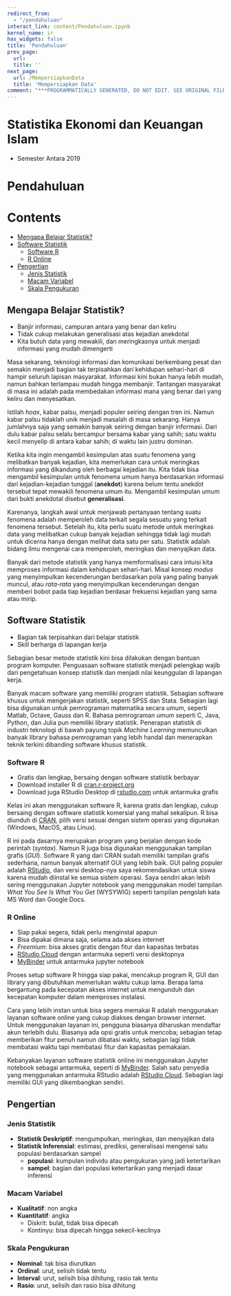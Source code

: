 ```yaml
---
redirect_from:
  - "/pendahuluan"
interact_link: content/Pendahuluan.ipynb
kernel_name: ir
has_widgets: false
title: 'Pendahuluan'
prev_page:
  url: 
  title: ''
next_page:
  url: /MempersiapkanData
  title: 'Mempersiapkan Data'
comment: "***PROGRAMMATICALLY GENERATED, DO NOT EDIT. SEE ORIGINAL FILES IN /content***"
---
```



# Statistika Ekonomi dan Keuangan Islam
- Semester Antara 2019



# Pendahuluan



<h1>Contents<span class="tocSkip"></span></h1>
<div class="toc"><ul class="toc-item"><li><span><a href="#Mengapa-Belajar-Statistik?" data-toc-modified-id="Mengapa-Belajar-Statistik?-1">Mengapa Belajar Statistik?</a></span></li><li><span><a href="#Software-Statistik" data-toc-modified-id="Software-Statistik-2">Software Statistik</a></span><ul class="toc-item"><li><span><a href="#Software-R" data-toc-modified-id="Software-R-2.1">Software R</a></span></li><li><span><a href="#R-Online" data-toc-modified-id="R-Online-2.2">R Online</a></span></li></ul></li><li><span><a href="#Pengertian" data-toc-modified-id="Pengertian-3">Pengertian</a></span><ul class="toc-item"><li><span><a href="#Jenis-Statistik" data-toc-modified-id="Jenis-Statistik-3.1">Jenis Statistik</a></span></li><li><span><a href="#Macam-Variabel" data-toc-modified-id="Macam-Variabel-3.2">Macam Variabel</a></span></li><li><span><a href="#Skala-Pengukuran" data-toc-modified-id="Skala-Pengukuran-3.3">Skala Pengukuran</a></span></li></ul></li></ul></div>



## Mengapa Belajar Statistik?
- Banjir informasi, campuran antara yang benar dan keliru
- Tidak cukup melakukan generalisasi atas kejadian anekdotal
- Kita butuh data yang mewakili, dan meringkasnya untuk menjadi informasi yang mudah dimengerti



Masa sekarang, teknologi informasi dan komunikasi berkembang pesat dan semakin menjadi bagian tak terpisahkan dari kehidupan sehari-hari di hampir seluruh lapisan masyarakat. Informasi kini bukan hanya lebih mudah, namun bahkan terlampau mudah hingga membanjir. Tantangan masyarakat di masa ini adalah pada membedakan informasi mana yang benar dari yang keliru dan menyesatkan. 

Istilah *hoax*, kabar palsu, menjadi populer seiring dengan tren ini. Namun kabar palsu tidaklah unik menjadi masalah di masa sekarang. Hanya jumlahnya saja yang semakin banyak seiring dengan banjir informasi. Dari dulu kabar palsu selalu bercampur bersama kabar yang sahih; satu waktu kecil menyelip di antara kabar sahih; di waktu lain justru dominan.

Ketika kita ingin mengambil kesimpulan atas suatu fenomena yang melibatkan banyak kejadian, kita memerlukan cara untuk meringkas informasi yang dikandung oleh berbagai kejadian itu. Kita tidak bisa mengambil kesimpulan untuk fenomena umum hanya berdasarkan informasi dari kejadian-kejadian tunggal (**anekdot**) karena belum tentu anekdot tersebut tepat mewakili fenomena umum itu. Mengambil kesimpulan umum dari bukti anekdotal disebut **generalisasi**.

Karenanya, langkah awal untuk menjawab pertanyaan tentang suatu fenomena adalah memperoleh data terkait segala sesuatu yang terkait fenomena tersebut. Setelah itu, kita perlu suatu metode untuk meringkas data yang melibatkan cukup banyak kejadian sehingga tidak lagi mudah untuk dicerna hanya dengan melihat data satu per satu. Statistik adalah bidang ilmu mengenai cara memperoleh, meringkas dan menyajikan data. 

Banyak dari metode statistik yang hanya memformalisasi cara intuisi kita memproses informasi dalam kehidupan sehari-hari. Misal konsep *modus* yang menyimpulkan kecenderungan berdasarkan pola yang paling banyak muncul, atau *rata-rata* yang menyimpulkan kecenderungan dengan memberi bobot pada tiap kejadian berdasar frekuensi kejadian yang sama atau mirip.



## Software Statistik
- Bagian tak terpisahkan dari belajar statistik 
- Skill berharga di lapangan kerja



Sebagian besar metode statistik kini bisa dilakukan dengan bantuan program komputer. Penguasaan software statistik menjadi pelengkap wajib dari pengetahuan konsep statistik dan menjadi nilai keunggulan di lapangan kerja.

Banyak macam software yang memiliki program statistik. Sebagian software khusus untuk mengerjakan statistik, seperti SPSS dan Stata. Sebagian lagi bisa digunakan untuk pemrograman matematika secara umum, seperti Matlab, Octave, Gauss dan R. Bahasa pemrograman umum seperti C, Java, Python, dan Julia pun memiliki library statistik. Penerapan statistik di industri teknologi di bawah payung topik *Machine Learning* memunculkan banyak library bahasa pemrograman yang lebih handal dan menerapkan teknik terkini dibanding software khusus statistik.



### Software R
- Gratis dan lengkap, bersaing dengan software statistik berbayar
- Download installer R di [cran.r-project.org](https://cran.r-project.org)
- Download juga RStudio Desktop di [rstudio.com](https://www.rstudio.com/products/rstudio/download) untuk antarmuka grafis



Kelas ini akan menggunakan software R, karena gratis dan lengkap, cukup bersaing dengan software statistik komersial yang mahal sekalipun. R bisa diunduh di [CRAN](https://cran.r-project.org), pilih versi sesuai dengan sistem operasi yang digunakan (Windows, MacOS, atau Linux).

R ini pada dasarnya merupakan program yang berjalan dengan kode perintah (*syntax*). Namun R juga bisa digunakan menggunakan tampilan grafis (*GUI*). Software R yang dari CRAN sudah memiliki tampilan grafis sederhana, namun banyak alternatif GUI yang lebih baik. GUI paling populer adalah [RStudio](https://www.rstudio.com), dan versi desktop-nya saya rekomendasikan untuk siswa karena mudah diinstal ke semua sistem operasi. Saya sendiri akan lebih sering menggunakan Jupyter notebook yang menggunakan model tampilan *What You See Is What You Get* (WYSYWIG) seperti tampilan pengolah kata MS Word dan Google Docs. 



### R Online
- Siap pakai segera, tidak perlu menginstal apapun
- Bisa dipakai dimana saja, selama ada akses internet
- *Freemium*: bisa akses gratis dengan fitur dan kapasitas terbatas
- [RStudio Cloud](https://cloud.rstudio.com) dengan antarmuka seperti versi desktopnya
- [MyBinder](https://mybinder.org) untuk antarmuka jupyter notebook



Proses setup software R hingga siap pakai, mencakup program R, GUI dan library yang dibutuhkan memerlukan waktu cukup lama. Berapa lama bergantung pada kecepatan akses internet untuk mengunduh dan kecepatan komputer dalam memproses instalasi. 

Cara yang lebih instan untuk bisa segera memakai R adalah menggunakan layanan software online yang cukup diakses dengan browser internet. Untuk menggunakan layanan ini, pengguna biasanya diharuskan mendaftar akun terlebih dulu. Biasanya ada opsi gratis untuk mencoba; sebagian tetap memberikan fitur penuh namun dibatasi waktu, sebagian lagi tidak membatasi waktu tapi membatasi fitur dan kapasitas pemakaian.

Kebanyakan layanan software statistik online ini menggunakan Jupyter notebook sebagai antarmuka, seperti di [MyBinder](https://mybinder.org). Salah satu penyedia yang menggunakan antarmuka RStudio adalah [RStudio Cloud](https://cloud.rstudio.com). Sebagian lagi memiliki GUI yang dikembangkan sendiri.



## Pengertian



### Jenis Statistik
- **Statistik Deskriptif**: mengumpulkan, meringkas, dan menyajikan data
- **Statistik Inferensial**: estimasi, prediksi, generalisasi mengenai satu populasi berdasarkan sampel
    - **populasi**: kumpulan individu atau pengukuran yang jadi ketertarikan
    - **sampel**: bagian dari populasi ketertarikan yang menjadi dasar inferensi



### Macam Variabel
- **Kualitatif**: non angka
- **Kuantitatif**: angka
    - Diskrit: bulat, tidak bisa dipecah
    - Kontinyu: bisa dipecah hingga sekecil-kecilnya



### Skala Pengukuran
- **Nominal**: tak bisa diurutkan
- **Ordinal**: urut, selisih tidak tentu
- **Interval**: urut, selisih bisa dihitung, rasio tak tentu
- **Rasio**: urut, selisih dan rasio bisa dihitung

